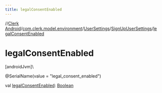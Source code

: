 ```yaml
---
title: legalConsentEnabled
---
```

//[Clerk Android](../../../../index.html)/[com.clerk.model.environment](../../index.html)/[UserSettings](../index.html)/[SignUpUserSettings](index.html)/[legalConsentEnabled](legal-consent-enabled.html)



# legalConsentEnabled



[androidJvm]\




@SerialName(value = &quot;legal_consent_enabled&quot;)



val [legalConsentEnabled](legal-consent-enabled.html): [Boolean](https://kotlinlang.org/api/latest/jvm/stdlib/kotlin-stdlib/kotlin/-boolean/index.html)




